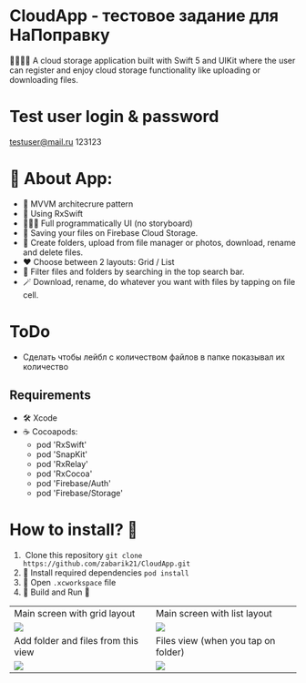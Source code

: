 # CloudApp - тестовое задание для НаПоправку
🙎‍♂️🙍‍♀️ A cloud storage application built with Swift 5 and UIKit where the user can register and enjoy cloud storage functionality like uploading or downloading files.

# Test user login & password
testuser@mail.ru 123123

# 📲 About App: 
- 📐 MVVM architecrure pattern
- 🚀 Using RxSwift
- 👨🏿‍🦯 Full programmatically UI (no storyboard) 
- 📡 Saving your files on Firebase Cloud Storage.
- 🎫 Create folders, upload from file manager or photos, download, rename and delete files.
- ❤️  Choose between 2 layouts: Grid / List
- 🔮 Filter files and folders by searching in the top search bar.
- 🪄 Download, rename, do whatever you want with files by tapping on file cell.

# ToDo
- Сделать чтобы лейбл с количеством файлов в папке показывал их количество

## Requirements
* 🛠 Xcode 
* ☕️ Cocoapods: 
  - pod 'RxSwift'
  - pod 'SnapKit'
  - pod 'RxRelay'
  - pod 'RxCocoa'
  - pod 'Firebase/Auth'
  - pod 'Firebase/Storage'

# How to install? 🤔
1. ️ Clone this repository
`git clone https://github.com/zabarik21/CloudApp.git`
2. 💽 Install required dependencies
`pod install`
3. 🍾 Open `.xcworkspace` file
4. 🔨 Build and Run 🏃

<table>
  <tr>
    <td>Main screen with grid layout</td>
    <td>Main screen with list layout</td>
  </tr>
  <tr>
    <td><img src="https://i.ibb.co/M29MSdD/mainscreen.png"></td>
    <td><img src="https://i.ibb.co/1rhZDBB/list.png"></td>
  </tr>
  <tr>
    <td>Add folder and files from this view</td>
    <td>Files view (when you tap on folder)</td>
  </tr>
  <tr>
    <td><img src="https://i.ibb.co/dQTjvr9/myview.png"></td>
    <td><img src="https://i.ibb.co/9N4NJhK/Simulator-Screen-Shot-i-Phone-X-2022-08-17-at-13-14-02.png"></td>
  </tr>
 </table>
